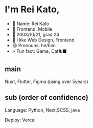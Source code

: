 # I'm Rei Kato, 
- 👋 Name: Rei Kato
- 👀 Frontend, Mobile
- 🎂 2003/10/21, grad.24
- 💞️ I like Web Design, Frontend
- 😄 Pronouns: he/him
- ⚡ Fun fact: Game, Cat🐈‍⬛

## main
Nuxt, Flutter, Figma (using over 5years)

## sub (order of confidence)
Language: Python, Next,SCSS, java

Deploy: Vercel

<!---
kato-rei24-fixer/kato-rei24-fixer is a ✨ special ✨ repository because its `README.md` (this file) appears on your GitHub profile.
You can click the Preview link to take a look at your changes.
--->

